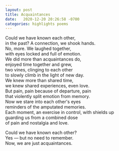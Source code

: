 ```yaml
---
layout: post
title: Acquaintances
date:   2020-12-20 20:26:58 -0700
categories: highlights poems
---
```

Could we have known each other,  
in the past? A connection, we shook hands.  
No, more. We laughed together,  
with eyes locked and full of emotion.  
We did more than acquaintances do,  
enjoyed time together and grew,  
two vines, clinging to each other  
to slowly climb in the light of new day.  
We knew more than shared time,  
we knew shared experiences, even love.  
But pain, pain because of departure, pain  
that violently split emotion from memory.  
Now we stare into each other's eyes  
reminders of the amputated memories.  
Each moment, an exercise in control, with shields up  
guarding us from a combined dose  
of pain and nostalgia and love.  

Could we have known each other?  
Yes — but no need to remember.   
Now, we are just acquaintances.

